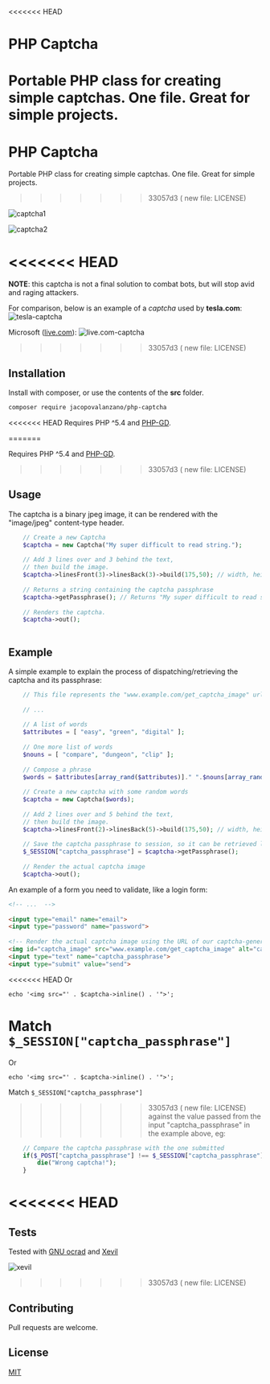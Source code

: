 <<<<<<< HEAD

# PHP Captcha

Portable PHP class for creating simple captchas.
One file. Great for simple projects. 
=======
# PHP Captcha

Portable PHP class for creating simple captchas.
One file. Great for simple projects.
>>>>>>> 33057d3 (	new file:   LICENSE)

![captcha1](https://i.imgur.com/CakXgDj.gif)

![captcha2](https://i.ibb.co/B6tZc0t/ezgif-4-5d353765b4.gif)

<<<<<<< HEAD
=======
**NOTE**: this captcha is not a final solution to combat bots, but will stop avid and raging attackers.

For comparison, below is an example of a *captcha* used by **tesla.com**:
![tesla-captcha](https://i.imgur.com/tkcogKy.png)

Microsoft ([live.com](live.com)):
![live.com-captcha](https://i.imgur.com/Yy9qxbk.png)

>>>>>>> 33057d3 (	new file:   LICENSE)
## Installation

Install with composer, or use the contents of the **src** folder.

```bash  
composer require jacopovalanzano/php-captcha  
```  
<<<<<<< HEAD
Requires PHP ^5.4 and [PHP-GD](https://www.php.net/manual/en/book.image.php).

=======

Requires PHP ^5.4 and [PHP-GD](https://www.php.net/manual/en/book.image.php).


>>>>>>> 33057d3 (	new file:   LICENSE)
## Usage
The captcha is a binary jpeg image, it can be rendered with the "image/jpeg" content-type header.
```php  
    // Create a new Captcha  
    $captcha = new Captcha("My super difficult to read string.");  
  
    // Add 3 lines over and 3 behind the text,  
    // then build the image.  
    $captcha->linesFront(3)->linesBack(3)->build(175,50); // width, height  
  
    // Returns a string containing the captcha passphrase  
    $captcha->getPassphrase(); // Returns "My super difficult to read string."  
  
    // Renders the captcha.  
    $captcha->out();  
  
```  

## Example
A simple example to explain the process of dispatching/retrieving the captcha and its passphrase:
```php  
    // This file represents the "www.example.com/get_captcha_image" url that generates our captcha  
   
    // ...      
  
    // A list of words  
    $attributes = [ "easy", "green", "digital" ];  
  
    // One more list of words  
    $nouns = [ "compare", "dungeon", "clip" ];  
  
    // Compose a phrase  
    $words = $attributes[array_rand($attributes)]." ".$nouns[array_rand($nouns)];  
  
    // Create a new captcha with some random words  
    $captcha = new Captcha($words);  
  
    // Add 2 lines over and 5 behind the text,  
    // then build the image.  
    $captcha->linesFront(2)->linesBack(5)->build(175,50); // width, height  
  
    // Save the captcha passphrase to session, so it can be retrieved later...   
    $_SESSION["captcha_passphrase"] = $captcha->getPassphrase();  
  
    // Render the actual captcha image  
    $captcha->out();  
```  

An example of a form you need to validate, like a login form:

```html  
<!-- ...  -->  
  
<input type="email" name="email">  
<input type="password" name="password">  
  
<!-- Render the actual captcha image using the URL of our captcha-generator (see example above): -->  
<img id="captcha_image" src="www.example.com/get_captcha_image" alt="captcha">  
<input type="text" name="captcha_passphrase">  
<input type="submit" value="send">  
```
<<<<<<< HEAD
Or 
```
echo '<img src="' . $captcha->inline() . '">';
```
Match ```$_SESSION["captcha_passphrase"]```
=======

Or 

```
echo '<img src="' . $captcha->inline() . '">';
```

Match ``$_SESSION["captcha_passphrase"]``
>>>>>>> 33057d3 (	new file:   LICENSE)
against the value passed from the input "captcha_passphrase" in the example above, eg:

```php  
    // Compare the captcha passphrase with the one submitted  
    if($_POST["captcha_passphrase"] !== $_SESSION["captcha_passphrase"]) {  
        die("Wrong captcha!");  
    }  
```  

<<<<<<< HEAD
=======
## Tests
Tested with [GNU ocrad](https://www.gnu.org/software/ocrad/) and [Xevil](http://xevil.net)

![xevil](https://i.imgur.com/xnlZsWV.gif)

>>>>>>> 33057d3 (	new file:   LICENSE)
## Contributing
Pull requests are welcome.

## License
[MIT](https://github.com/jacopovalanzano/php-captcha/blob/main/LICENSE)

